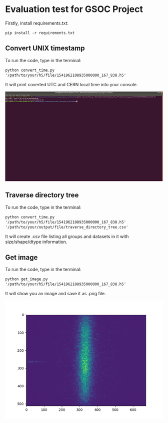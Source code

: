 # Evaluation test for GSOC Project

Firstly, install requirements.txt:
```
pip install -r requirements.txt
```

## Convert UNIX timestamp

To run the code, type in the terminal:
```
python convert_time.py '/path/to/your/h5/file/1541962108935000000_167_838.h5'
```
It will print coverted UTC and CERN local time into your console.

![Add img](convert_time.png?raw=true "Title")


## Traverse directory tree

To run the code, type in the terminal:
```
python convert_time.py '/path/to/your/h5/file/1541962108935000000_167_838.h5' '/path/to/your/output/file/traverse_directory_tree.csv'
```
It will create .csv file listing all groups and datasets in it with size/shape/dtype information.

## Get image
To run the code, type in the terminal:
```
python get_image.py '/path/to/your/h5/file/1541962108935000000_167_838.h5'
```
It will show you an image and save it as .png file.

![Add img](streak_image.png?raw=true "Title")
